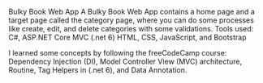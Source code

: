 Bulky Book Web App 
A Bulky Book Web App contains a home page and a target page called the category page, where you can do some processes like create, edit, and delete categories with some validations.
Tools used:
C#, ASP.NET Core MVC (.net 6)
HTML, CSS, JavaScript, and Bootstrap

I learned some concepts by following the freeCodeCamp course:
Dependency Injection (DI), Model Controller View (MVC) architecture, Routine, Tag Helpers in (.net 6), and Data Annotation.
